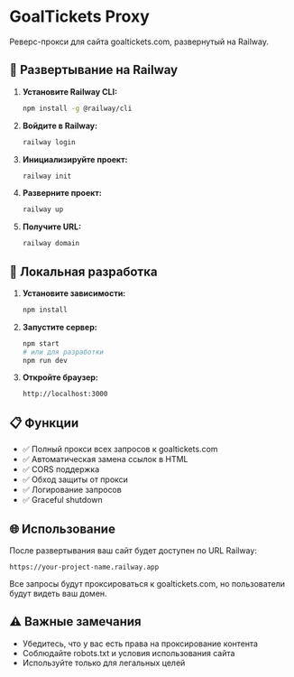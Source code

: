# GoalTickets Proxy

Реверс-прокси для сайта goaltickets.com, развернутый на Railway.

## 🚀 Развертывание на Railway

1. **Установите Railway CLI:**
   ```bash
   npm install -g @railway/cli
   ```

2. **Войдите в Railway:**
   ```bash
   railway login
   ```

3. **Инициализируйте проект:**
   ```bash
   railway init
   ```

4. **Разверните проект:**
   ```bash
   railway up
   ```

5. **Получите URL:**
   ```bash
   railway domain
   ```

## 🔧 Локальная разработка

1. **Установите зависимости:**
   ```bash
   npm install
   ```

2. **Запустите сервер:**
   ```bash
   npm start
   # или для разработки
   npm run dev
   ```

3. **Откройте браузер:**
   ```
   http://localhost:3000
   ```

## 📋 Функции

- ✅ Полный прокси всех запросов к goaltickets.com
- ✅ Автоматическая замена ссылок в HTML
- ✅ CORS поддержка
- ✅ Обход защиты от прокси
- ✅ Логирование запросов
- ✅ Graceful shutdown

## 🌐 Использование

После развертывания ваш сайт будет доступен по URL Railway:
```
https://your-project-name.railway.app
```

Все запросы будут проксироваться к goaltickets.com, но пользователи будут видеть ваш домен.

## ⚠️ Важные замечания

- Убедитесь, что у вас есть права на проксирование контента
- Соблюдайте robots.txt и условия использования сайта
- Используйте только для легальных целей
